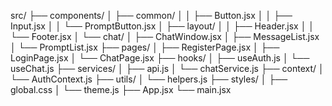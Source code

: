 src/
├── components/
│   ├── common/
│   │   ├── Button.jsx
│   │   ├── Input.jsx
│   │   └── PromptButton.jsx
│   ├── layout/
│   │   ├── Header.jsx
│   │   └── Footer.jsx
│   └── chat/
│       ├── ChatWindow.jsx
│       ├── MessageList.jsx
│       └── PromptList.jsx
├── pages/
│   ├── RegisterPage.jsx
│   ├── LoginPage.jsx
│   └── ChatPage.jsx
├── hooks/
│   ├── useAuth.js
│   └── useChat.js
├── services/
│   ├── api.js
│   └── chatService.js
├── context/
│   └── AuthContext.js
├── utils/
│   └── helpers.js
├── styles/
│   ├── global.css
│   └── theme.js
├── App.jsx
└── main.jsx